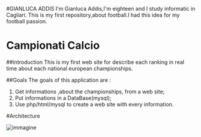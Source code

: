 #GIANLUCA ADDIS
  I'm Gianluca Addis,I'm eighteen and I study informatic in Cagliari.
  This is my first repository,about football.I had this idea for my football passion.

# Campionati Calcio  

##introduction 
This is my first web site for describe each ranking in real time about each national european championships.

##Goals
The goals of this application are :
  1. Get informations ,about the championships, from a web site;
  2. Put informations in a DataBase(mysql);
  3. Use php/html/mysql to create a web site with every information.
  
  
#Architecture

  ![immagine](https://cloud.githubusercontent.com/assets/15092091/10766104/2cab0cbe-7cd6-11e5-9fb9-7b98a8300eed.png)
  
